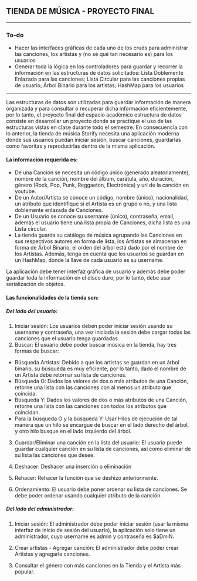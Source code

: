 ##  TIENDA DE MÚSICA - PROYECTO FINAL


------------------

### To-do

- Hacer las interfaces gráficas de cada uno de los cruds para administrar las canciones, los artistas y (no sé qué tan necesario es) para los usuarios
- Generar toda la lógica en los controladores para guardar y recorrer la información en las estructuras de datos solicitados: Lista Doblemente Enlazada para las canciones; Lista Circular para las canciones propias de usuario; Árbol Binario para los artistas; HashMap para los usuarios


-----------------

Las estructuras de datos son utilizadas para guardar información de manera organizada y para consultar o recuperar dicha información eficientemente, por lo tanto, el proyecto final del espacio académico estructura de datos consiste en desarrollar un proyecto donde se practique el uso de las estructuras vistas en clase durante todo el semestre. En consecuencia con lo anterior, la tienda de música Storify necesita una aplicación moderna donde sus usuarios puedan iniciar sesión, buscar canciones, guardarlas como favoritas y reproducirlas dentro de la misma aplicación. 

#### La información requerida es:
- De una Canción se necesita un código único (generado aleatoriamente), nombre de la canción, nombre del álbum, carátula, año, duración, género (Rock, Pop, Punk, Reggaeton, Electrónica) y url de la canción en youtube.
- De un Autor/Artista se conoce un código, nombre (único), nacionalidad, un atributo que identifique si el Artista es un grupo o no, y una lista doblemente enlazada de Canciones.
- De un Usuario se conoce su username (único), contraseña, email, además el usuario tiene una lista propia de Canciones, dicha lista es una Lista circular.
- La tienda guarda su catálogo de música agrupando las Canciones en sus respectivos autores en forma de lista, los Artistas se almacenan en forma de Árbol Binario, el orden del árbol está dado por el nombre de los Artistas. Además, tenga en cuenta que los usuarios se guardan en un HashMap, donde la llave de cada usuario es su username. 

La aplicación debe tener interfaz gráfica de usuario y además debe poder guardar toda la información en el disco duro, por lo tanto, debe usar serialización de objetos. 

#### Las funcionalidades de la tienda son:
##### Del lado del usuario:
1.	Iniciar sesión: Los usuarios deben poder iniciar sesión usando su username y contraseña, una vez iniciada la sesión debe cargar todas las canciones que el usuario tenga guardadas.
2.	Buscar: El usuario debe poder buscar música en la tienda, hay tres formas de buscar:
 -	Búsqueda Artistas: Debido a que los artistas se guardan en un árbol binario, su búsqueda es muy eficiente, por lo tanto, dado el nombre de un Artista debe retornar su lista de canciones.
 -	Búsqueda O: Dados los valores de dos o más atributos de una Canción, retorne una lista con las canciones con al menos un atributo que coincida.
 -	Búsqueda Y: Dados los valores de dos o más atributos de una Canción, retorne una lista con las canciones con todos los atributos que coincidan.
 -	Para la búsqueda O y la búsqueda Y: Usar Hilos de ejecución de tal manera que un hilo se encargue de buscar en el lado derecho del árbol, y otro hilo busque en el lado izquierdo del árbol.
3.	Guardar/Eliminar una canción en la lista del usuario: El usuario puede guardar cualquier canción en su lista de canciones, así como eliminar de su lista las canciones que desee.
4.	Deshacer: Deshacer una inserción o eliminación
5.	Rehacer: Rehacer la función que se deshizo anteriormente.

6.	Ordenamiento: El usuario debe poner ordenar su lista de canciones. Se debe poder ordenar usando cualquier atributo de la canción.


##### Del lado del administrador:
1.	Iniciar sesión: El administrador debe poder iniciar sesión (usar la misma interfaz de inicio de sesión del usuario), la aplicación solo tiene un administrador, cuyo username es admin y contraseña es $aDmiN.

2.	Crear artistas - Agregar canción: El administrador debe poder crear Artistas y agregarle canciones. 
3.	Consultar el género con más canciones en la Tienda y el Artista más popular.
